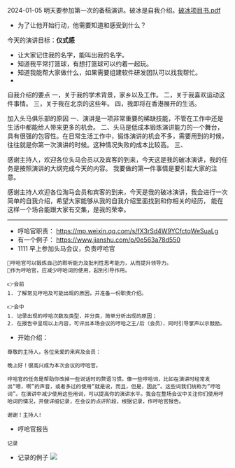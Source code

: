 
2024-01-05 明天要参加第一次的备稿演讲。破冰是自我介绍。[破冰项目书.pdf](note/files/破冰项目书.pdf)
- 为了让他开始行动，他需要知道和感受到什么？


今天的演讲目标：**仪式感**
- 让大家记住我的名字，能叫出我的名字。
- 知道我平常打篮球，有想打篮球可以约着一起玩。
- 知道我能帮大家做什么，如果需要组建软件研发团队可以找我帮忙。
- 


自我介绍的要点
一，关于我的学术背景，家乡以及工作。
二，关于我喜欢运动这件事情。
三，关于我在北京的这些年。
四，我即将在香港展开的生活。

加入头马俱乐部的原因
一、演讲是一项非常重要的稀缺技能，不管在工作中还是生活中都能给人带来更多的机会。
二、头马是低成本锻炼演讲能力的一个舞台，具有很强的包容性。在日常生活工作中，锻炼演讲的机会不多，需要用到的时候，往往就是你第一次演讲的时候。这种情况失败的成本比较高。
三、


感谢主持人，欢迎各位头马会员以及宾客的到来，今天这是我的破冰演讲，我的任务是按照演讲的大纲完成今天的内容。
我要做的第一件事情是要引起大家的注意。

感谢主持人欢迎各位淘马会员和宾客的到来，今天是我的破冰演讲，我会进行一次简单的自我介绍，希望大家能够从我的自我介绍里面找到和你相关的经历， 能在这样一个场合能跟大家有交集，是我的荣幸。


---
- 哼哈官职责： https://mp.weixin.qq.com/s/fX3rSd4W9YCfctqWeSuaLg
- 有一个例子： https://www.jianshu.com/p/0e563a78d550
- 1111 早上参加头马会议，负责哼哈官
```
🌟哼哈官可以锻炼自己的聆听能力及批判性思考能力，从而提升领导力。
🌟作为哼哈官，应减少哼哈词的使用，起到引导作用。

👉会前
1. 了解常见哼哈及可能出现的原因，并准备一份职责介绍。

👉会中
1. 记录出现的哼哈次数及类型，并分类，简单分析出现的原因；
2. 在报告中呈现以上内容，可评出本场会议的哼哈之王/后（会员），同时引导掌声以示鼓励。
```
- 开始介绍：
```
尊敬的主持人，各位亲爱的来宾及会员： 

晚上好！很高兴成为本次会议的哼哈官。 

哼哈官的任务是帮助你改掉一些说话时的赘语习惯。像一些哼哈词，比如在演讲时经常发出“嗯，啊”的声音，或者多过的使用“就是说，而且，但是，因此”。这些词我们统称为“哼哈词”。在演讲中减少使用这些用词，可以提高你的演讲水平。我会在整场会议中关注你们使用哼哈词的情况，并做详细记录，在会议的点评阶段，根据记录，作哼哈官报告。 

谢谢！主持人!
```
- 哼哈官报告
```
记录
```

* 记录的例子
![](note/files/Pasted%20image%2020231107152128.png)